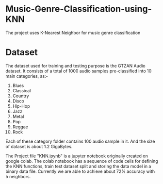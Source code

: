 # Music-Genre-Classification-using-KNN
The project uses K-Nearest Neighbor for music genre classification

# Dataset
The dataset used for training and testing purpose is the GTZAN Audio dataset. It consists of a total of 1000 audio samples pre-classified into 10 main categories, as:-
1. Blues
2. Classical
3. Country
4. Disco
5. Hip-Hop
6. Jazz
7. Metal 
8. Pop
9. Reggae
10. Rock

Each of these category folder contains 100 audio sample in it. And the size of dataset is about 1.2 GigaBytes. 

The Project file "KNN.ipynb" is a jupyter notebook originally created on google colab. The colab notebook has a sequence of code cells for defining the KNN functions, train test dataset split and storing the data model in a binary data file. Currently we are able to achieve about 72% accuracy with 5 neighbors.
